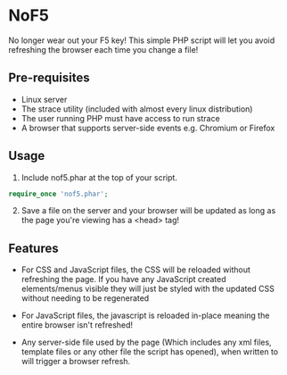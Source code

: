 NoF5
====

No longer wear out your F5 key! This simple PHP script will let you avoid refreshing the browser each time you change a file!

Pre-requisites
--------------

- Linux server
- The strace utility (included with almost every linux distribution)
- The user running PHP must have access to run strace
- A browser that supports server-side events e.g. Chromium or Firefox



Usage
-----

1) Include nof5.phar at the top of your script.

```php
require_once 'nof5.phar';
```

2) Save a file on the server and your browser will be updated as long as the page you're viewing has a &lt;head&gt; tag!


Features
--------

* For CSS and JavaScript files, the CSS will be reloaded without refreshing the page. If you have any JavaScript created elements/menus visible they will just be styled with the updated CSS without needing to be regenerated

* For JavaScript files, the javascript is reloaded in-place meaning the entire browser isn't refreshed!

* Any server-side file used by the page (Which includes any xml files, template files or any other file the script has opened), when written to will trigger a browser refresh.
